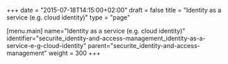 +++
date = "2015-07-18T14:15:00+02:00"
draft = false
title = "Identity as a service (e.g. cloud identity)"
type = "page"

[menu.main]
name="Identity as a service (e.g. cloud identity)"
identifier="securite_identity-and-access-management_identity-as-a-service-e-g-cloud-identity"
parent="securite_identity-and-access-management"
weight = 300
+++